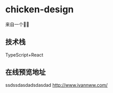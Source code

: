 <!--
 * @Author: your name
 * @Date: 2021-01-12 17:22:03
 * @LastEditTime: 2021-01-24 22:41:49
 * @LastEditors: Please set LastEditors
 * @Description: In User Settings Edit
 * @FilePath: /chicken-design/README.md
-->
# chicken-design
来自一个🥬🐔

## 技术栈

TypeScript+React

## 在线预览地址 
ssdssdasdadsdasdad
http://www.ivannww.com/
